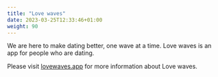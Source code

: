 ```yaml
---
title: "Love waves"
date: 2023-03-25T12:33:46+01:00
weight: 90
---
```


We are here to make dating better, one wave at a time. Love waves is an app for people who are dating.

Please visit [lovewaves.app](https://antrumtechnologies.github.io/lovewavesapp/) for more information about Love waves.